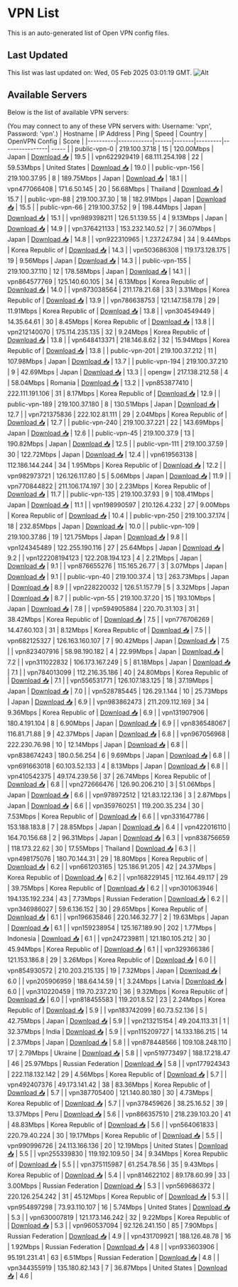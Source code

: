 # VPN List

This is an auto-generated list of Open VPN config files.

## Last Updated

This list was last updated on: Wed, 05 Feb 2025 03:01:19 GMT.
![Alt](https://repobeats.axiom.co/api/embed/186b98318ef1479477931607c1ad7d823f12451f.svg "Repobeats analytics image")

## Available Servers

Below is the list of available VPN servers:

(You may connect to any of these VPN servers with: Username: 'vpn', Password: 'vpn'.)
| Hostname | IP Address | Ping | Speed | Country | OpenVPN Config | Score |
|----------|------------|------|-------|---------|----------------| ----- |
| public-vpn-0 | 219.100.37.18 | 15 | 120.00Mbps | Japan | [Download 📥](./configs/server_0_JP.ovpn) | 19.5 |
| vpn622929419 | 68.111.254.198 | 22 | 59.53Mbps | United States | [Download 📥](./configs/server_1_US.ovpn) | 19.0 |
| public-vpn-156 | 219.100.37.95 | 8 | 189.75Mbps | Japan | [Download 📥](./configs/server_2_JP.ovpn) | 18.1 |
| vpn477066408 | 171.6.50.145 | 20 | 56.68Mbps | Thailand | [Download 📥](./configs/server_3_TH.ovpn) | 15.7 |
| public-vpn-88 | 219.100.37.30 | 18 | 182.91Mbps | Japan | [Download 📥](./configs/server_4_JP.ovpn) | 15.5 |
| public-vpn-66 | 219.100.37.52 | 9 | 198.44Mbps | Japan | [Download 📥](./configs/server_5_JP.ovpn) | 15.1 |
| vpn989398211 | 126.51.139.55 | 4 | 9.13Mbps | Japan | [Download 📥](./configs/server_6_JP.ovpn) | 14.9 |
| vpn376421133 | 153.232.140.52 | 7 | 36.07Mbps | Japan | [Download 📥](./configs/server_7_JP.ovpn) | 14.8 |
| vpn922310965 | 1.237.247.94 | 34 | 9.44Mbps | Korea Republic of | [Download 📥](./configs/server_8_KR.ovpn) | 14.3 |
| vpn503686308 | 119.173.128.175 | 19 | 9.56Mbps | Japan | [Download 📥](./configs/server_9_JP.ovpn) | 14.3 |
| public-vpn-155 | 219.100.37.110 | 12 | 178.58Mbps | Japan | [Download 📥](./configs/server_10_JP.ovpn) | 14.1 |
| vpn864577769 | 125.140.60.105 | 34 | 6.13Mbps | Korea Republic of | [Download 📥](./configs/server_11_KR.ovpn) | 14.0 |
| vpn873038564 | 211.178.21.68 | 33 | 3.31Mbps | Korea Republic of | [Download 📥](./configs/server_12_KR.ovpn) | 13.9 |
| vpn786638753 | 121.147.158.178 | 29 | 11.91Mbps | Korea Republic of | [Download 📥](./configs/server_13_KR.ovpn) | 13.8 |
| vpn304549449 | 14.35.64.61 | 30 | 8.45Mbps | Korea Republic of | [Download 📥](./configs/server_14_KR.ovpn) | 13.8 |
| vpn212140070 | 175.114.235.135 | 32 | 9.24Mbps | Korea Republic of | [Download 📥](./configs/server_15_KR.ovpn) | 13.8 |
| vpn648413371 | 218.146.8.62 | 32 | 15.94Mbps | Korea Republic of | [Download 📥](./configs/server_16_KR.ovpn) | 13.8 |
| public-vpn-201 | 219.100.37.212 | 11 | 107.98Mbps | Japan | [Download 📥](./configs/server_17_JP.ovpn) | 13.7 |
| public-vpn-194 | 219.100.37.210 | 9 | 42.69Mbps | Japan | [Download 📥](./configs/server_18_JP.ovpn) | 13.3 |
| opengw | 217.138.212.58 | 4 | 58.04Mbps | Romania | [Download 📥](./configs/server_19_RO.ovpn) | 13.2 |
| vpn853877410 | 222.111.191.106 | 31 | 8.17Mbps | Korea Republic of | [Download 📥](./configs/server_20_KR.ovpn) | 12.9 |
| public-vpn-189 | 219.100.37.180 | 8 | 130.51Mbps | Japan | [Download 📥](./configs/server_21_JP.ovpn) | 12.7 |
| vpn721375836 | 222.102.81.111 | 29 | 2.04Mbps | Korea Republic of | [Download 📥](./configs/server_22_KR.ovpn) | 12.7 |
| public-vpn-240 | 219.100.37.221 | 22 | 143.69Mbps | Japan | [Download 📥](./configs/server_23_JP.ovpn) | 12.6 |
| public-vpn-45 | 219.100.37.9 | 13 | 190.82Mbps | Japan | [Download 📥](./configs/server_24_JP.ovpn) | 12.5 |
| public-vpn-111 | 219.100.37.59 | 30 | 122.72Mbps | Japan | [Download 📥](./configs/server_25_JP.ovpn) | 12.4 |
| vpn619563138 | 112.186.144.244 | 34 | 1.95Mbps | Korea Republic of | [Download 📥](./configs/server_26_KR.ovpn) | 12.2 |
| vpn982973721 | 126.126.117.80 | 5 | 5.06Mbps | Japan | [Download 📥](./configs/server_27_JP.ovpn) | 11.9 |
| vpn770844822 | 211.106.174.197 | 30 | 2.23Mbps | Korea Republic of | [Download 📥](./configs/server_28_KR.ovpn) | 11.7 |
| public-vpn-135 | 219.100.37.93 | 9 | 108.41Mbps | Japan | [Download 📥](./configs/server_29_JP.ovpn) | 11.1 |
| vpn198990597 | 210.126.4.232 | 27 | 9.00Mbps | Korea Republic of | [Download 📥](./configs/server_30_KR.ovpn) | 10.4 |
| public-vpn-250 | 219.100.37.174 | 18 | 232.85Mbps | Japan | [Download 📥](./configs/server_31_JP.ovpn) | 10.0 |
| public-vpn-109 | 219.100.37.86 | 19 | 121.75Mbps | Japan | [Download 📥](./configs/server_32_JP.ovpn) | 9.8 |
| vpn124345489 | 122.255.190.116 | 27 | 25.64Mbps | Japan | [Download 📥](./configs/server_33_JP.ovpn) | 9.2 |
| vpn122208194123 | 122.208.194.123 | 4 | 2.21Mbps | Japan | [Download 📥](./configs/server_34_JP.ovpn) | 9.1 |
| vpn876655276 | 115.165.26.77 | 3 | 3.07Mbps | Japan | [Download 📥](./configs/server_35_JP.ovpn) | 9.1 |
| public-vpn-40 | 219.100.37.4 | 13 | 263.73Mbps | Japan | [Download 📥](./configs/server_36_JP.ovpn) | 8.9 |
| vpn228220032 | 126.51.157.79 | 5 | 3.32Mbps | Japan | [Download 📥](./configs/server_37_JP.ovpn) | 8.7 |
| public-vpn-55 | 219.100.37.20 | 15 | 193.10Mbps | Japan | [Download 📥](./configs/server_38_JP.ovpn) | 7.8 |
| vpn594905884 | 220.70.31.103 | 31 | 38.42Mbps | Korea Republic of | [Download 📥](./configs/server_39_KR.ovpn) | 7.5 |
| vpn776706269 | 14.47.60.103 | 31 | 8.12Mbps | Korea Republic of | [Download 📥](./configs/server_40_KR.ovpn) | 7.5 |
| vpn682125327 | 126.163.160.107 | 7 | 90.42Mbps | Japan | [Download 📥](./configs/server_41_JP.ovpn) | 7.5 |
| vpn823407916 | 58.98.190.182 | 4 | 22.99Mbps | Japan | [Download 📥](./configs/server_42_JP.ovpn) | 7.2 |
| vpn311022832 | 106.173.167.249 | 5 | 81.18Mbps | Japan | [Download 📥](./configs/server_43_JP.ovpn) | 7.1 |
| vpn784013099 | 112.216.35.186 | 40 | 24.80Mbps | Korea Republic of | [Download 📥](./configs/server_44_KR.ovpn) | 7.1 |
| vpn556531771 | 126.107.183.125 | 18 | 37.19Mbps | Japan | [Download 📥](./configs/server_45_JP.ovpn) | 7.0 |
| vpn528785445 | 126.29.1.144 | 10 | 25.73Mbps | Japan | [Download 📥](./configs/server_46_JP.ovpn) | 6.9 |
| vpn983862473 | 211.209.112.169 | 34 | 9.36Mbps | Korea Republic of | [Download 📥](./configs/server_47_KR.ovpn) | 6.9 |
| vpn131907906 | 180.4.191.104 | 8 | 6.90Mbps | Japan | [Download 📥](./configs/server_48_JP.ovpn) | 6.9 |
| vpn836548067 | 116.81.71.88 | 9 | 42.37Mbps | Japan | [Download 📥](./configs/server_49_JP.ovpn) | 6.8 |
| vpn967056968 | 222.230.76.98 | 10 | 12.14Mbps | Japan | [Download 📥](./configs/server_50_JP.ovpn) | 6.8 |
| vpn838674243 | 180.0.56.254 | 6 | 9.69Mbps | Japan | [Download 📥](./configs/server_51_JP.ovpn) | 6.8 |
| vpn691663018 | 60.103.52.133 | 4 | 8.13Mbps | Japan | [Download 📥](./configs/server_52_JP.ovpn) | 6.8 |
| vpn410542375 | 49.174.239.56 | 37 | 26.74Mbps | Korea Republic of | [Download 📥](./configs/server_53_KR.ovpn) | 6.8 |
| vpn272666476 | 126.90.206.210 | 3 | 51.06Mbps | Japan | [Download 📥](./configs/server_54_JP.ovpn) | 6.6 |
| vpn978972512 | 121.83.122.136 | 3 | 2.87Mbps | Japan | [Download 📥](./configs/server_55_JP.ovpn) | 6.6 |
| vpn359760251 | 119.200.35.234 | 30 | 7.53Mbps | Korea Republic of | [Download 📥](./configs/server_56_KR.ovpn) | 6.6 |
| vpn331647786 | 153.188.183.8 | 7 | 28.85Mbps | Japan | [Download 📥](./configs/server_57_JP.ovpn) | 6.4 |
| vpn422016110 | 164.70.156.68 | 2 | 96.31Mbps | Japan | [Download 📥](./configs/server_58_JP.ovpn) | 6.3 |
| vpn838756659 | 118.173.22.62 | 30 | 17.55Mbps | Thailand | [Download 📥](./configs/server_59_TH.ovpn) | 6.3 |
| vpn498175076 | 180.70.144.31 | 29 | 18.80Mbps | Korea Republic of | [Download 📥](./configs/server_60_KR.ovpn) | 6.2 |
| vpn661203165 | 125.186.91.205 | 42 | 24.37Mbps | Korea Republic of | [Download 📥](./configs/server_61_KR.ovpn) | 6.2 |
| vpn168229145 | 112.164.49.117 | 29 | 39.75Mbps | Korea Republic of | [Download 📥](./configs/server_62_KR.ovpn) | 6.2 |
| vpn301063946 | 194.135.192.234 | 43 | 7.73Mbps | Russian Federation | [Download 📥](./configs/server_63_RU.ovpn) | 6.2 |
| vpn346986027 | 59.6.136.152 | 30 | 29.65Mbps | Korea Republic of | [Download 📥](./configs/server_64_KR.ovpn) | 6.1 |
| vpn196635846 | 220.146.32.77 | 2 | 19.63Mbps | Japan | [Download 📥](./configs/server_65_JP.ovpn) | 6.1 |
| vpn159238954 | 125.167.189.90 | 202 | 1.77Mbps | Indonesia | [Download 📥](./configs/server_66_ID.ovpn) | 6.1 |
| vpn247239811 | 121.180.105.212 | 30 | 45.94Mbps | Korea Republic of | [Download 📥](./configs/server_67_KR.ovpn) | 6.1 |
| vpn329366386 | 121.153.186.8 | 29 | 3.26Mbps | Korea Republic of | [Download 📥](./configs/server_68_KR.ovpn) | 6.0 |
| vpn854930572 | 210.203.215.135 | 19 | 7.32Mbps | Japan | [Download 📥](./configs/server_69_JP.ovpn) | 6.0 |
| vpn205906959 | 188.64.14.59 | 1 | 3.24Mbps | Latvia | [Download 📥](./configs/server_70_LV.ovpn) | 6.0 |
| vpn310220459 | 119.70.237.210 | 36 | 9.32Mbps | Korea Republic of | [Download 📥](./configs/server_71_KR.ovpn) | 6.0 |
| vpn818455583 | 119.201.8.52 | 23 | 2.24Mbps | Korea Republic of | [Download 📥](./configs/server_72_KR.ovpn) | 5.9 |
| vpn183742099 | 60.73.52.136 | 5 | 42.75Mbps | Japan | [Download 📥](./configs/server_73_JP.ovpn) | 5.9 |
| vpn213215154 | 49.204.113.31 | 1 | 32.37Mbps | India | [Download 📥](./configs/server_74_IN.ovpn) | 5.9 |
| vpn115209727 | 14.133.186.215 | 14 | 2.37Mbps | Japan | [Download 📥](./configs/server_75_JP.ovpn) | 5.8 |
| vpn878448566 | 109.108.248.110 | 17 | 2.79Mbps | Ukraine | [Download 📥](./configs/server_76_UA.ovpn) | 5.8 |
| vpn519773497 | 188.17.218.47 | 46 | 25.97Mbps | Russian Federation | [Download 📥](./configs/server_77_RU.ovpn) | 5.8 |
| vpn177924343 | 222.118.132.142 | 29 | 4.56Mbps | Korea Republic of | [Download 📥](./configs/server_78_KR.ovpn) | 5.7 |
| vpn492407376 | 49.173.141.42 | 38 | 83.36Mbps | Korea Republic of | [Download 📥](./configs/server_79_KR.ovpn) | 5.7 |
| vpn387705400 | 121.140.80.180 | 30 | 4.73Mbps | Korea Republic of | [Download 📥](./configs/server_80_KR.ovpn) | 5.7 |
| vpn378459626 | 38.25.16.52 | 39 | 13.37Mbps | Peru | [Download 📥](./configs/server_81_PE.ovpn) | 5.6 |
| vpn866357510 | 218.239.103.20 | 41 | 48.83Mbps | Korea Republic of | [Download 📥](./configs/server_82_KR.ovpn) | 5.6 |
| vpn564061833 | 220.79.40.224 | 30 | 19.17Mbps | Korea Republic of | [Download 📥](./configs/server_83_KR.ovpn) | 5.5 |
| vpn990996726 | 24.113.166.136 | 20 | 12.19Mbps | United States | [Download 📥](./configs/server_84_US.ovpn) | 5.5 |
| vpn255339830 | 119.192.109.50 | 34 | 9.34Mbps | Korea Republic of | [Download 📥](./configs/server_85_KR.ovpn) | 5.5 |
| vpn375115987 | 61.254.78.56 | 35 | 9.43Mbps | Korea Republic of | [Download 📥](./configs/server_86_KR.ovpn) | 5.4 |
| vpn814622102 | 89.178.60.99 | 33 | 3.00Mbps | Russian Federation | [Download 📥](./configs/server_87_RU.ovpn) | 5.3 |
| vpn569686372 | 220.126.254.242 | 31 | 45.12Mbps | Korea Republic of | [Download 📥](./configs/server_88_KR.ovpn) | 5.3 |
| vpn954897298 | 73.93.110.107 | 16 | 5.74Mbps | United States | [Download 📥](./configs/server_89_US.ovpn) | 5.3 |
| vpn630007819 | 121.173.146.242 | 32 | 9.22Mbps | Korea Republic of | [Download 📥](./configs/server_90_KR.ovpn) | 5.3 |
| vpn960537094 | 92.126.241.150 | 85 | 7.90Mbps | Russian Federation | [Download 📥](./configs/server_91_RU.ovpn) | 4.9 |
| vpn431709921 | 188.126.48.78 | 16 | 1.92Mbps | Russian Federation | [Download 📥](./configs/server_92_RU.ovpn) | 4.8 |
| vpn933603906 | 95.191.231.41 | 63 | 6.51Mbps | Russian Federation | [Download 📥](./configs/server_93_RU.ovpn) | 4.8 |
| vpn344355919 | 135.180.82.143 | 7 | 36.87Mbps | United States | [Download 📥](./configs/server_94_US.ovpn) | 4.6 |

